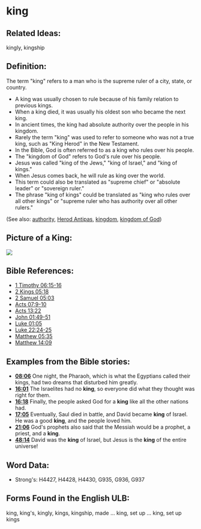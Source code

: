 # king

## Related Ideas:

kingly, kingship


## Definition:

The term "king" refers to a man who is the supreme ruler of a city, state, or country.

* A king was usually chosen to rule because of his family relation to previous kings.
* When a king died, it was usually his oldest son who became the next king.
* In ancient times, the king had absolute authority over the people in his kingdom.
* Rarely the term "king" was used to refer to someone who was not a true king, such as "King Herod" in the New Testament.
* In the Bible, God is often referred to as a king who rules over his people.
* The "kingdom of God" refers to God's rule over his people.
* Jesus was called "king of the Jews," "king of Israel," and "king of kings."
* When Jesus comes back, he will rule as king over the world.
* This term could also be translated as "supreme chief" or "absolute leader" or "sovereign ruler."
* The phrase "king of kings" could be translated as "king who rules over all other kings" or "supreme ruler who has authority over all other rulers."

(See also: [authority](../kt/authority.md), [Herod Antipas](../names/herodantipas.md), [kingdom](../other/kingdom.md), [kingdom of God](../kt/kingdomofgod.md))

## Picture of a King:

<a href="https://content.bibletranslationtools.org/WycliffeAssociates/en_tw/raw/branch/master/PNGs/k/King.png"><img src="https://content.bibletranslationtools.org/WycliffeAssociates/en_tw/raw/branch/master/PNGs/k/King.png" ></a>

## Bible References:

* [1 Timothy 06:15-16](rc://en/tn/help/1ti/06/15)
* [2 Kings 05:18](rc://en/tn/help/2ki/05/18)
* [2 Samuel 05:03](rc://en/tn/help/2sa/05/03)
* [Acts 07:9-10](rc://en/tn/help/act/07/09)
* [Acts 13:22](rc://en/tn/help/act/13/22)
* [John 01:49-51](rc://en/tn/help/jhn/01/49)
* [Luke 01:05](rc://en/tn/help/luk/01/05)
* [Luke 22:24-25](rc://en/tn/help/luk/22/24)
* [Matthew 05:35](rc://en/tn/help/mat/05/35)
* [Matthew 14:09](rc://en/tn/help/mat/14/09)

## Examples from the Bible stories:

* __[08:06](rc://en/tn/help/obs/08/06)__ One night, the Pharaoh, which is what the Egyptians called their kings, had two dreams that disturbed him greatly.
* __[16:01](rc://en/tn/help/obs/16/01)__ The Israelites had no __king__, so everyone did what they thought was right for them.
* __[16:18](rc://en/tn/help/obs/16/18)__ Finally, the people asked God for a __king__ like all the other nations had.
* __[17:05](rc://en/tn/help/obs/17/05)__ Eventually, Saul died in battle, and David became __king__ of Israel. He was a good __king__, and the people loved him.
* __[21:06](rc://en/tn/help/obs/21/06)__ God's prophets also said that the Messiah would be a prophet, a priest, and a __king__.
* __[48:14](rc://en/tn/help/obs/48/14)__ David was the __king__ of Israel, but Jesus is the __king__ of the entire universe!

## Word Data:

* Strong's: H4427, H4428, H4430, G935, G936, G937

## Forms Found in the English ULB:

king, king's, kingly, kings, kingship, made ... king, set up ... king, set up kings



